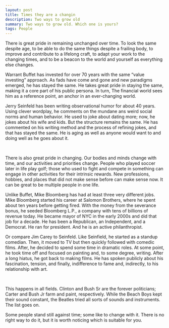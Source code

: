 ```yaml
---
layout: post
title: Times they are a changin
description: Two ways to grow old
summary: Two ways to grow old. Which one is yours?
tags: People
---
```



There is great pride in remaining unchanged over time. To look the same despite age, to be able to do the same things despite a frailing body, to improve and contribute to a lifelong craft, to adapt your work to the changing times, and to be a beacon to the world and yourself as everything else changes. 


Warrant Buffet has invested for over 70 years with the same “value investing” approach. As fads have come and gone and new paradigms emerged, he has stayed the same. He takes great pride in staying the same, making it a core part of his public persona. In turn, The financial world sees him as a reference point, an anchor in an ever-changing world. 

Jerry Seinfeld has been writing observational humor for about 40 years. Using clever wordplay, he comments on the mundane ans weird social norms and human behavior. He used to joke about dating more; now, he jokes about his wife and kids. But the structure remains the same. He has commented on his writing method and the process of refining jokes, and that has stayed the same. He is aging as well as anyone would want to and doing well as he goes about it. 

<p>&nbsp;</p>

There is also great pride in changing. Our bodies and minds change with time, and our activities and priorities change.  People who played soccer later in life play golf; those who used to fight and compete in something can engage in other activities for their intrinsic rewards. New professions, hobbies, and places that did not make sense before can make sense now. It can be great to be multiple people in one life.


Unlike Buffet, Mike Bloomberg has had at least three very different jobs. Mike Bloomberg started his career at Salomon Brothers, where he spent about ten years before getting fired. With the money from the severance bonus, he seeded Bloomberg L.P., a company with tens of billions of revenue today. He became mayor of NYC in the early 2000s and did that job for a decade. He has been a Republican, an Independent, and a Democrat. He ran for president. And he is an active philanthropist. 

Or compare Jim Carey to Seinfeld. Like Seinfield, he started as a standup comedian. Then, it moved to TV but then quickly followed with comedic films. After, he decided to spend some time in dramatic roles. At some point, he took time off and focused on painting and, to some degree, writing. After a long hiatus, he got back to making films. He has spoken publicly about his fascination, tension, and finally, indifference to fame and, indirectly, to his relationship with art. 

<p>&nbsp;</p>

This happens in all fields.  Clinton and Bush Sr are the forever politicians; Carter and Bush Jr farm and paint, respectively.  While the Beach Boys kept their sound constant, the Beatles tried all sorts of sounds and instruments. The list goes on. 

Some people stand still against time; some like to change with it. There is no right way to do it, but it is worth noticing which is suitable for you.


